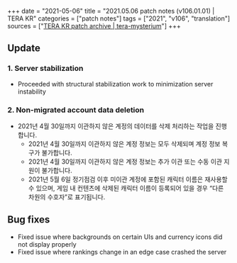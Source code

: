 +++
date = "2021-05-06"
title = "2021.05.06 patch notes (v106.01.01) | TERA KR"
categories = ["patch notes"]
tags = ["2021", "v106", "translation"]
sources = ["[TERA KR patch archive | tera-mysterium](/ko/patch/2021/v106-01-01)"]
+++

## Update

### **1.** Server stabilization
- Proceeded with structural stabilization work to minimization server instability
 
### **2.** Non-migrated account data deletion
- 2021년 4월 30일까지 이관하지 않은 계정의 데이터를 삭제 처리하는 작업을 진행합니다.
  - 2021년 4월 30일까지 이관하지 않은 계정 정보는 모두 삭제되며 계정 정보 복구가 불가합니다.
  - 2021년 4월 30일까지 이관하지 않은 계정 정보는 추가 이관 또는 수동 이관 지원이 불가합니다.
  - 2021년 5월 6일 정기점검 이후 미이관 계정에 포함된 캐릭터 이름은 재사용할 수 있으며, 게임 내 컨텐츠에 삭제된 캐릭터 이름이 등록되어 있을 경우 “다른 차원의 수호자”로 표기됩니다.
 
## Bug fixes

- Fixed issue where backgrounds on certain UIs and currency icons did not display properly
- Fixed issue where rankings change in an edge case crashed the server
